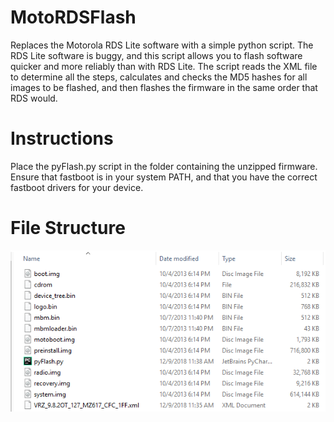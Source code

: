 # MotoRDSFlash
Replaces the Motorola RDS Lite software with a simple python script. The RDS Lite software is buggy, and this script allows you to flash software quicker and more reliably than with RDS Lite. The script reads the XML file to determine all the steps, calculates and checks the MD5 hashes for all images to be flashed, and then flashes the firmware in the same order that RDS would.

# Instructions
Place the pyFlash.py script in the folder containing the unzipped firmware. Ensure that fastboot is in your system PATH, and that you have the correct fastboot drivers for your device.

# File Structure
![File Structure Example](firmware-structure.png)

